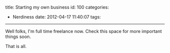 title: Starting my own business
id: 100
categories:
  - Nerdiness
date: 2012-04-17 11:40:07
tags:
---

Well folks, I'm full time freelance now. Check this space for more important things soon.

That is all.